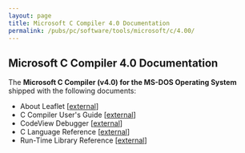 ```yaml
---
layout: page
title: Microsoft C Compiler 4.0 Documentation
permalink: /pubs/pc/software/tools/microsoft/c/4.00/
---
```


Microsoft C Compiler 4.0 Documentation
--------------------------------------

The **Microsoft C Compiler (v4.0) for the MS-DOS Operating System** shipped with the following documents:

* About Leaflet [[external](http://www.os2museum.com/files/docs/msc40/ms-c-4.0-about-1986.pdf)]
* C Compiler User's Guide [[external](http://www.os2museum.com/files/docs/msc40/ms-c-4.0-uguide-1986.pdf)]
* CodeView Debugger [[external](http://www.os2museum.com/files/docs/msc40/ms-c-4.0-codeview-1986.pdf)]
* C Language Reference [[external](http://www.os2museum.com/files/docs/msc40/ms-c-4.0-clr-1986.pdf)]
* Run-Time Library Reference [[external](http://www.os2museum.com/files/docs/msc40/ms-c-4.0-rtlref-1986.pdf)]
